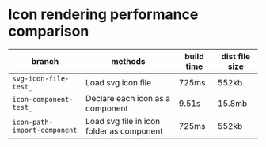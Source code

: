 # Icon rendering performance comparison


|branch|methods|build time|dist file size|
|---|---|---|---|
|`svg-icon-file-test_`|Load svg icon file|725ms|552kb|
|`icon-component-test_`|Declare each icon as a component|9.51s|15.8mb|
|`icon-path-import-component`|Load svg file in icon folder as component|725ms|552kb|
